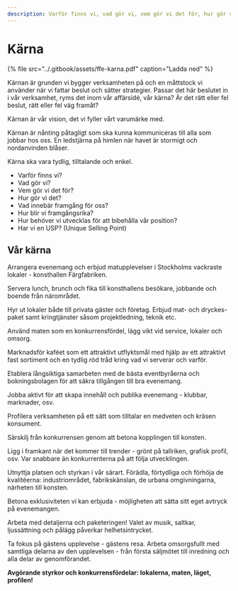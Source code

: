 ```yaml
---
description: Varför finns vi, vad gör vi, vem gör vi det för, hur gör vi det, m.m.
---
```


# Kärna

{% file src="../.gitbook/assets/ffe-karna.pdf" caption="Ladda ned" %}

Kärnan är grunden vi bygger verksamheten på och en måttstock vi använder när vi fattar beslut och sätter strategier. Passar det här beslutet in i vår verksamhet, ryms det inom vår affärsidé, vår kärna? Är det rätt eller fel beslut, rätt eller fel väg framåt?

Kärnan är vår vision, det vi fyller vårt varumärke med.

Kärnan är nånting påtagligt som ska kunna kommuniceras till alla som jobbar hos oss. En ledstjärna på himlen när havet är stormigt och nordanvinden blåser.

Kärna ska vara tydlig, tilltalande och enkel.

- Varför finns vi?
- Vad gör vi?
- Vem gör vi det för?
- Hur gör vi det?
- Vad innebär framgång för oss?
- Hur blir vi framgångsrika?
- Hur behöver vi utvecklas för att bibehålla vår position?
- Har vi en USP? (Unique Selling Point)

## Vår kärna

Arrangera evenemang och erbjud matupplevelser i Stockholms vackraste lokaler - konsthallen Färgfabriken.

Servera lunch, brunch och fika till konsthallens besökare, jobbande och boende från närområdet.

Hyr ut lokaler både till privata gäster och företag. Erbjud mat- och dryckes-
paket samt kringtjänster såsom projektledning, teknik etc.

Använd maten som en konkurrensfördel, lägg vikt vid service, lokaler och
omsorg.

Marknadsför kaféet som ett attraktivt utflyktsmål med hjälp av ett attraktivt fast sortiment och en tydlig röd tråd kring vad vi serverar och varför.

Etablera långsiktiga samarbeten med de bästa eventbyråerna och
bokningsbolagen för att säkra tillgången till bra evenemang.

Jobba aktivt för att skapa innehåll och publika evenemang - klubbar, marknader, osv.

Profilera verksamheten på ett sätt som tilltalar en medveten och kräsen konsument.

Särskilj från konkurrensen genom att betona kopplingen till konsten.

Ligg i framkant när det kommer till trender - grönt på tallriken, grafisk profil, osv. Var snabbare än konkurrenterna på att följa utvecklingen.

Utnyttja platsen och styrkan i vår särart. Förädla, förtydliga och förhöja de kvalitéerna: industriområdet, fabrikskänslan, de urbana omgivningarna, närheten till konsten.

Betona exklusiviteten vi kan erbjuda - möjligheten att sätta sitt eget avtryck på evenemangen.

Arbeta med detaljerna och paketeringen! Valet av musik, saltkar, ljussättning och pålägg påverkar helhetsintrycket.

Ta fokus på gästens upplevelse - gästens resa. Arbeta omsorgsfullt med samtliga delarna av den upplevelsen - från första säljmötet till inredning och alla delar av genomförandet.

**Avgörande styrkor och konkurrensfördelar: lokalerna, maten, läget, profilen!**
